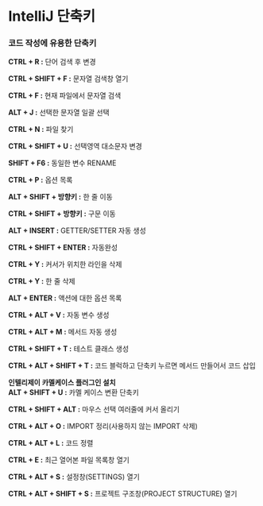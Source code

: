 <h1> IntelliJ 단축키 </h1>

<h3> 코드 작성에 유용한 단축키 </h3>
  
<b>CTRL + R :</b> 단어 검색 후  변경

<b>CTRL + SHIFT + F :</b> 문자열 검색창 열기

<b>CTRL + F :</b> 현재 파일에서 문자열 검색

<b>ALT + J :</b> 선택한 문자열 일괄 선택

<b>CTRL + N :</b> 파일 찾기

<b>CTRL + SHIFT + U :</b> 선택영역 대소문자 변경

<b>SHIFT + F6 :</b> 동일한 변수 RENAME

<b>CTRL + P :</b> 옵션 목록

<b>ALT + SHIFT + 방향키 :</b> 한 줄 이동

<b>CTRL + SHIFT + 방향키 :</b> 구문 이동

<b>ALT + INSERT :</b> GETTER/SETTER 자동 생성

<b>CTRL + SHIFT + ENTER :</b> 자동완성

<b>CTRL + Y :</b> 커서가 위치한 라인을 삭제

<b>CTRL + Y :</b> 한 줄 삭제

<b>ALT + ENTER :</b> 액션에 대한 옵션 목록

<b>CTRL + ALT + V :</b> 자동 변수 생성

<b>CTRL + ALT + M :</b> 메서드 자동 생성

<b>CTRL + SHIFT + T :</b> 테스트 클래스 생성

<b>CTRL + ALT + SHIFT + T :</b> 코드 블럭하고 단축키 누르면 메서드 만들어서 코드 삽입

<b>인텔리제이 카멜케이스 플러그인 설치</b><br>
<b>ALT + SHIFT + U :</b> 카멜 케이스 변환 단축키

<b>CTRL + SHIFT + ALT :</b> 마우스 선택 여러줄에 커서 올리기

<b>CTRL + ALT + O :</b> IMPORT 정리(사용하지 않는 IMPORT 삭제)

<b>CTRL + ALT + L :</b> 코드 정렬

<b>CTRL + E :</b> 최근 열어본 파일 목록창 열기

<b>CTRL + ALT + S :</b> 설정창(SETTINGS) 열기

<b>CTRL + ALT + SHIFT + S :</b> 프로젝트 구조창(PROJECT STRUCTURE) 열기
